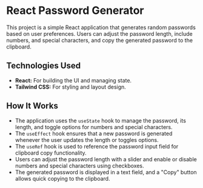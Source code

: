 # React Password Generator

This project is a simple React application that generates random passwords based on user preferences. Users can adjust the password length, include numbers, and special characters, and copy the generated password to the clipboard.

## Technologies Used

- **React:** For building the UI and managing state.
- **Tailwind CSS:** For styling and layout design.

## How It Works

- The application uses the `useState` hook to manage the password, its length, and toggle options for numbers and special characters.
- The `useEffect` hook ensures that a new password is generated whenever the user updates the length or toggles options.
- The `useRef` hook is used to reference the password input field for clipboard copy functionality.
- Users can adjust the password length with a slider and enable or disable numbers and special characters using checkboxes.
- The generated password is displayed in a text field, and a "Copy" button allows quick copying to the clipboard.
